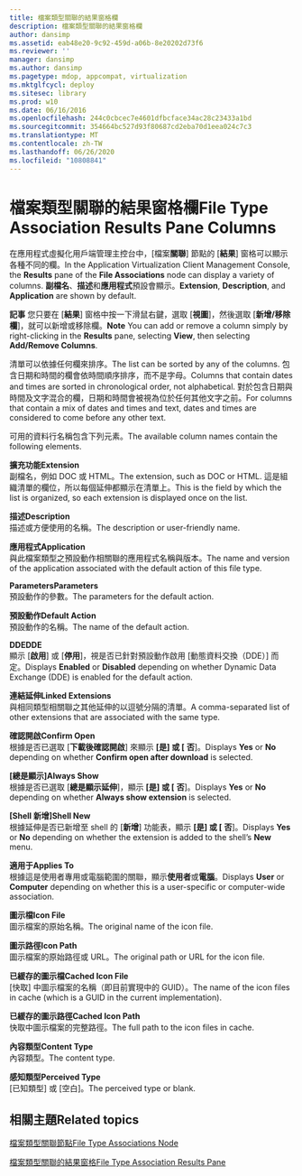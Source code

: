 ```yaml
---
title: 檔案類型關聯的結果窗格欄
description: 檔案類型關聯的結果窗格欄
author: dansimp
ms.assetid: eab48e20-9c92-459d-a06b-8e20202d73f6
ms.reviewer: ''
manager: dansimp
ms.author: dansimp
ms.pagetype: mdop, appcompat, virtualization
ms.mktglfcycl: deploy
ms.sitesec: library
ms.prod: w10
ms.date: 06/16/2016
ms.openlocfilehash: 244c0cbcec7e4601dfbcface34ac28c23433a1bd
ms.sourcegitcommit: 354664bc527d93f80687cd2eba70d1eea024c7c3
ms.translationtype: MT
ms.contentlocale: zh-TW
ms.lasthandoff: 06/26/2020
ms.locfileid: "10808841"
---
```

# <span data-ttu-id="3e1c4-103">檔案類型關聯的結果窗格欄</span><span class="sxs-lookup"><span data-stu-id="3e1c4-103">File Type Association Results Pane Columns</span></span>


<span data-ttu-id="3e1c4-104">在應用程式虛擬化用戶端管理主控台中，[檔案**關聯**] 節點的 [**結果**] 窗格可以顯示各種不同的欄。</span><span class="sxs-lookup"><span data-stu-id="3e1c4-104">In the Application Virtualization Client Management Console, the **Results** pane of the **File Associations** node can display a variety of columns.</span></span> <span data-ttu-id="3e1c4-105">**副檔名**、**描述**和**應用程式**預設會顯示。</span><span class="sxs-lookup"><span data-stu-id="3e1c4-105">**Extension**, **Description**, and **Application** are shown by default.</span></span>

<span data-ttu-id="3e1c4-106">**記事** 您只要在 [**結果**] 窗格中按一下滑鼠右鍵，選取 [**視圖**]，然後選取 [**新增/移除欄**]，就可以新增或移除欄。</span><span class="sxs-lookup"><span data-stu-id="3e1c4-106">**Note** You can add or remove a column simply by right-clicking in the **Results** pane, selecting **View**, then selecting **Add/Remove Columns**.</span></span>

 

<span data-ttu-id="3e1c4-107">清單可以依據任何欄來排序。</span><span class="sxs-lookup"><span data-stu-id="3e1c4-107">The list can be sorted by any of the columns.</span></span> <span data-ttu-id="3e1c4-108">包含日期和時間的欄會依時間順序排序，而不是字母。</span><span class="sxs-lookup"><span data-stu-id="3e1c4-108">Columns that contain dates and times are sorted in chronological order, not alphabetical.</span></span> <span data-ttu-id="3e1c4-109">對於包含日期與時間及文字混合的欄，日期和時間會被視為位於任何其他文字之前。</span><span class="sxs-lookup"><span data-stu-id="3e1c4-109">For columns that contain a mix of dates and times and text, dates and times are considered to come before any other text.</span></span>

<span data-ttu-id="3e1c4-110">可用的資料行名稱包含下列元素。</span><span class="sxs-lookup"><span data-stu-id="3e1c4-110">The available column names contain the following elements.</span></span>

<a href="" id="extension"></a>**<span data-ttu-id="3e1c4-111">擴充功能</span><span class="sxs-lookup"><span data-stu-id="3e1c4-111">Extension</span></span>**  
<span data-ttu-id="3e1c4-112">副檔名，例如 DOC 或 HTML。</span><span class="sxs-lookup"><span data-stu-id="3e1c4-112">The extension, such as DOC or HTML.</span></span> <span data-ttu-id="3e1c4-113">這是組織清單的欄位，所以每個延伸都顯示在清單上。</span><span class="sxs-lookup"><span data-stu-id="3e1c4-113">This is the field by which the list is organized, so each extension is displayed once on the list.</span></span>

<a href="" id="description"></a>**<span data-ttu-id="3e1c4-114">描述</span><span class="sxs-lookup"><span data-stu-id="3e1c4-114">Description</span></span>**  
<span data-ttu-id="3e1c4-115">描述或方便使用的名稱。</span><span class="sxs-lookup"><span data-stu-id="3e1c4-115">The description or user-friendly name.</span></span>

<a href="" id="application"></a>**<span data-ttu-id="3e1c4-116">應用程式</span><span class="sxs-lookup"><span data-stu-id="3e1c4-116">Application</span></span>**  
<span data-ttu-id="3e1c4-117">與此檔案類型之預設動作相關聯的應用程式名稱與版本。</span><span class="sxs-lookup"><span data-stu-id="3e1c4-117">The name and version of the application associated with the default action of this file type.</span></span>

<a href="" id="parameters"></a>**<span data-ttu-id="3e1c4-118">Parameters</span><span class="sxs-lookup"><span data-stu-id="3e1c4-118">Parameters</span></span>**  
<span data-ttu-id="3e1c4-119">預設動作的參數。</span><span class="sxs-lookup"><span data-stu-id="3e1c4-119">The parameters for the default action.</span></span>

<a href="" id="default-action"></a>**<span data-ttu-id="3e1c4-120">預設動作</span><span class="sxs-lookup"><span data-stu-id="3e1c4-120">Default Action</span></span>**  
<span data-ttu-id="3e1c4-121">預設動作的名稱。</span><span class="sxs-lookup"><span data-stu-id="3e1c4-121">The name of the default action.</span></span>

<a href="" id="dde"></a>**<span data-ttu-id="3e1c4-122">DDE</span><span class="sxs-lookup"><span data-stu-id="3e1c4-122">DDE</span></span>**  
<span data-ttu-id="3e1c4-123">顯示 [**啟用**] 或 [**停用**]，視是否已針對預設動作啟用 [動態資料交換（DDE）] 而定。</span><span class="sxs-lookup"><span data-stu-id="3e1c4-123">Displays **Enabled** or **Disabled** depending on whether Dynamic Data Exchange (DDE) is enabled for the default action.</span></span>

<a href="" id="linked-extensions"></a>**<span data-ttu-id="3e1c4-124">連結延伸</span><span class="sxs-lookup"><span data-stu-id="3e1c4-124">Linked Extensions</span></span>**  
<span data-ttu-id="3e1c4-125">與相同類型相關聯之其他延伸的以逗號分隔的清單。</span><span class="sxs-lookup"><span data-stu-id="3e1c4-125">A comma-separated list of other extensions that are associated with the same type.</span></span>

<a href="" id="confirm-open"></a>**<span data-ttu-id="3e1c4-126">確認開啟</span><span class="sxs-lookup"><span data-stu-id="3e1c4-126">Confirm Open</span></span>**  
<span data-ttu-id="3e1c4-127">根據是否已選取 [**下載後確認開啟**] 來顯示 **[是] 或 [** **否**]。</span><span class="sxs-lookup"><span data-stu-id="3e1c4-127">Displays **Yes** or **No** depending on whether **Confirm open after download** is selected.</span></span>

<a href="" id="always-show"></a>**<span data-ttu-id="3e1c4-128">[總是顯示]</span><span class="sxs-lookup"><span data-stu-id="3e1c4-128">Always Show</span></span>**  
<span data-ttu-id="3e1c4-129">根據是否已選取 [**總是顯示延伸**]，顯示 **[是] 或 [** **否**]。</span><span class="sxs-lookup"><span data-stu-id="3e1c4-129">Displays **Yes** or **No** depending on whether **Always show extension** is selected.</span></span>

<a href="" id="shell-new"></a>**<span data-ttu-id="3e1c4-130">[Shell 新增]</span><span class="sxs-lookup"><span data-stu-id="3e1c4-130">Shell New</span></span>**  
<span data-ttu-id="3e1c4-131">根據延伸是否已新增至 shell 的 [**新增**] 功能表，顯示 **[是] 或 [** **否**]。</span><span class="sxs-lookup"><span data-stu-id="3e1c4-131">Displays **Yes** or **No** depending on whether the extension is added to the shell’s **New** menu.</span></span>

<a href="" id="applies-to"></a>**<span data-ttu-id="3e1c4-132">適用于</span><span class="sxs-lookup"><span data-stu-id="3e1c4-132">Applies To</span></span>**  
<span data-ttu-id="3e1c4-133">根據這是使用者專用或電腦範圍的關聯，顯示**使用者**或**電腦**。</span><span class="sxs-lookup"><span data-stu-id="3e1c4-133">Displays **User** or **Computer** depending on whether this is a user-specific or computer-wide association.</span></span>

<a href="" id="icon-file"></a>**<span data-ttu-id="3e1c4-134">圖示檔</span><span class="sxs-lookup"><span data-stu-id="3e1c4-134">Icon File</span></span>**  
<span data-ttu-id="3e1c4-135">圖示檔案的原始名稱。</span><span class="sxs-lookup"><span data-stu-id="3e1c4-135">The original name of the icon file.</span></span>

<a href="" id="icon-path"></a>**<span data-ttu-id="3e1c4-136">圖示路徑</span><span class="sxs-lookup"><span data-stu-id="3e1c4-136">Icon Path</span></span>**  
<span data-ttu-id="3e1c4-137">圖示檔案的原始路徑或 URL。</span><span class="sxs-lookup"><span data-stu-id="3e1c4-137">The original path or URL for the icon file.</span></span>

<a href="" id="cached-icon-file"></a>**<span data-ttu-id="3e1c4-138">已緩存的圖示檔</span><span class="sxs-lookup"><span data-stu-id="3e1c4-138">Cached Icon File</span></span>**  
<span data-ttu-id="3e1c4-139">[快取] 中圖示檔案的名稱（即目前實現中的 GUID）。</span><span class="sxs-lookup"><span data-stu-id="3e1c4-139">The name of the icon files in cache (which is a GUID in the current implementation).</span></span>

<a href="" id="cached-icon-path"></a>**<span data-ttu-id="3e1c4-140">已緩存的圖示路徑</span><span class="sxs-lookup"><span data-stu-id="3e1c4-140">Cached Icon Path</span></span>**  
<span data-ttu-id="3e1c4-141">快取中圖示檔案的完整路徑。</span><span class="sxs-lookup"><span data-stu-id="3e1c4-141">The full path to the icon files in cache.</span></span>

<a href="" id="content-type"></a>**<span data-ttu-id="3e1c4-142">內容類型</span><span class="sxs-lookup"><span data-stu-id="3e1c4-142">Content Type</span></span>**  
<span data-ttu-id="3e1c4-143">內容類型。</span><span class="sxs-lookup"><span data-stu-id="3e1c4-143">The content type.</span></span>

<a href="" id="perceived-type"></a>**<span data-ttu-id="3e1c4-144">感知類型</span><span class="sxs-lookup"><span data-stu-id="3e1c4-144">Perceived Type</span></span>**  
<span data-ttu-id="3e1c4-145">[已知類型] 或 [空白]。</span><span class="sxs-lookup"><span data-stu-id="3e1c4-145">The perceived type or blank.</span></span>

## <span data-ttu-id="3e1c4-146">相關主題</span><span class="sxs-lookup"><span data-stu-id="3e1c4-146">Related topics</span></span>


[<span data-ttu-id="3e1c4-147">檔案類型關聯節點</span><span class="sxs-lookup"><span data-stu-id="3e1c4-147">File Type Associations Node</span></span>](file-type-associations-node-client.md)

[<span data-ttu-id="3e1c4-148">檔案類型關聯的結果窗格</span><span class="sxs-lookup"><span data-stu-id="3e1c4-148">File Type Association Results Pane</span></span>](file-type-association-results-pane.md)

 

 





